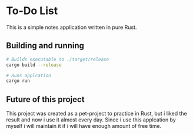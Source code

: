 # To-Do List
This is a simple notes application written in pure Rust.

## Building and running
``` bash
# Builds executable to ./target/release
cargo build --release

# Runs applcation
cargo run
```

## Future of this project
This project was created as a pet-project to practice in Rust, but i liked the result and now i use it almost every day. Since i use this applcation by myself i will maintain it if i will have enough amount of free time.